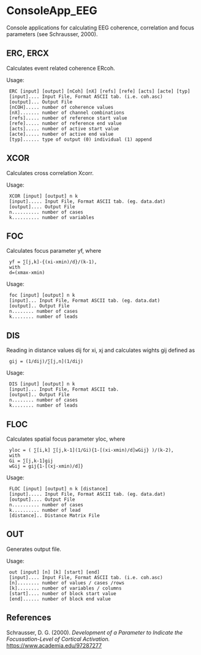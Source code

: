 # ConsoleApp_EEG
Console applications for calculating EEG coherence, correlation and focus parameters (see Schrausser, 2000).


## ERC, ERCX

Calculates event related coherence ERcoh.

Usage:

     ERC [input] [output] [nCoh] [nX] [refs] [refe] [acts] [acte] [typ]
     [input].... Input File, Format ASCII tab. (i.e. coh.asc)
     [output]... Output File
     [nCOH]..... number of coherence values 
     [nX]....... number of channel combinations
     [refs]..... number of reference start value 
     [refe]..... number of reference end value
     [acts]..... number of active start value
     [acte]..... number of active end value
     [typ]...... type of output (0) individual (1) append


## XCOR

Calculates cross correlation Xcorr.

Usage:

     XCOR [input] [output] n k
     [input]..... Input File, Format ASCII tab. (eg. data.dat)
     [output].... Output File
     n.......... number of cases
     k.......... number of variables
	

## FOC

Calculates focus parameter yf, where

     yf = ∑[j,k]-{(xi-xmin)/d}/(k-1),
     with
     d=(xmax-xmin)

Usage: 

     foc [input] [output] n k
     [input]... Input File, Format ASCII tab. (eg. data.dat)
     [output].. Output File
     n........ number of cases
     k........ number of leads


## DIS

Reading in distance values ​​dij for xi, xj and calculates wights gij defined as

     gij = (1/dij)/∑[j,n](1/dij)

Usage:

     DIS [input] [output] n k
     [input]... Input File, Format ASCII tab. 
     [output].. Output File
     n........ number of cases
     k........ number of leads

## FLOC

Calculates spatial focus parameter yloc, where

     yloc = ( ∑[i,k] ∑[j,k-1](1/Gi){1-[(xi-xmin)/d]wGij} )/(k-2),
     with
     Gi = ∑[j,k-1]gij
     wGij = gij{1-[(xj-xmin)/d]}


Usage: 

     FLOC [input] [output] n k [distance]
     [input]..... Input File, Format ASCII tab. (eg. data.dat)
     [output].... Output File
     n.......... number of cases
     k.......... number of lead
     [distance].. Distance Matrix File

## OUT

Generates output file.

Usage: 

     out [input] [n] [k] [start] [end] 
     [input].... Input File, Format ASCII tab. (i.e. coh.asc)
     [n]........ number of values / cases /rows
     [k]........ number of variables / columns 
     [start].... number of block start value 
     [end]...... number of block end value


## References

Schrausser, D. G. (2000). *Development of a Parameter to Indicate the Focussation-Level of Cortical Activation.* https://www.academia.edu/97287277
